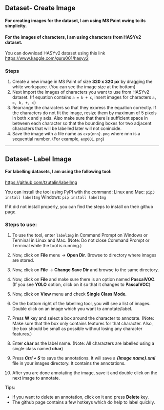 ## Dataset- Create Image
#### For creating images for the dataset, I am using MS Paint owing to its simplicity.
#### For the images of characters, I am using characters from HASYv2 dataset.
You can download HASYv2 dataset using this link
https://www.kaggle.com/guru001/hasyv2

### Steps
1. Create a new image in MS Paint of size **320 x 320 px** by dragging the white workspace. (You can see the image size at the bottom)
2. Next import the images of characters you want to use from HASYv2 dataset. (If equation contains `a = b + c`, insert images for characters `a, =, b, +, c`)
3. Rearrange the characters so that they express the equation correctly. If the characters do not fit the image, resize them by maximum of 5 pixels in both x and y axis. Also make sure that there is sufficient space in between each character so that the bounding boxes for two adjacent characters that will be labelled later will not conincide.
4. Save the image with a file name as `exp{nnn}.png` where nnn is a sequential number. (For example, `exp001.png`)





---
## Dataset- Label Image
#### For labelling datasets, I am using the following tool:
https://github.com/tzutalin/labelImg

You can install the tool using PyPI with the command:
Linux and Mac: `pip3 install labelImg`
Windows: `pip install labelImg`

If it did not install properly, you can find the steps to install on their github page.

### Steps to use:

1. To use the tool, enter `labelImg` in Command Prompt on Windows or Terminal in Linux and Mac. (Note: Do not close Command Prompt or Terminal while the tool is running.)

2. Now, click on **File** menu -> **Open Dir**. Browse to directory where images are stored.

3. Now, click on **File** -> **Change Save Dir** and browse to the same directory.

4. Now, click on **File** and make sure there is an option named **PascalVOC**. (If you see **YOLO** option, click on it so that it changes to **PascalVOC**)

5. Now, click on **View** menu and check **Single Class Mode**.

6. On the bottom right of the labelImg tool, you will see a list of images. Double click on an image which you want to annotate/label.

7. Press **W** key and select a box around the character to annotate. (Note: Make sure that the box only contains features for that character. Also, the box should be small as possible without losing any character features.)

8. Enter **char** as the label name. (Note: All characters are labelled using a single class named **char**)

9. Press ***Ctrl + S*** to save the annotations. It will save a ***{Image name}.xml*** file in your images directory. It contains the annotations.

10. After you are done annotating the image, save it and double click on the next image to annotate.

Tips:
* If you want to delete an annotation, click on it and press **Delete** key.
* The github page contains a few hotkeys which do help to label quickly.



